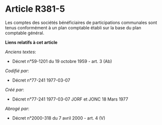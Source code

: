 # Article R381-5

Les comptes des sociétés bénéficiaires de participations communales sont tenus conformément à un plan comptable établi sur la
base du plan comptable général.

**Liens relatifs à cet article**

_Anciens textes_:

  - Décret n°59-1201 du 19 octobre 1959 - art. 3 (Ab)

_Codifié par_:

  - Décret n°77-241 1977-03-07

_Créé par_:

  - Décret n°77-241 1977-03-07 JORF et JONC 18 Mars 1977

_Abrogé par_:

  - Décret n°2000-318 du 7 avril 2000 - art. 4 (V)
